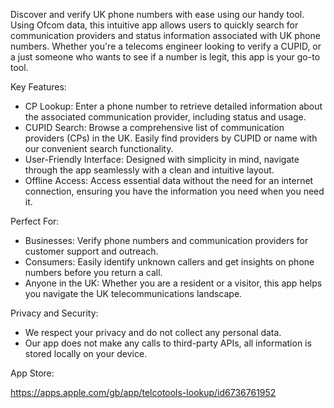Discover and verify UK phone numbers with ease using our handy tool. Using Ofcom data, this intuitive app allows users to quickly search for communication providers and status information associated with UK phone numbers. Whether you're a telecoms engineer looking to verify a CUPID, or a just someone who wants to see if a number is legit, this app is your go-to tool.

Key Features:

* CP Lookup: Enter a phone number to retrieve detailed information about the associated communication provider, including status and usage.
* CUPID Search: Browse a comprehensive list of communication providers (CPs) in the UK. Easily find providers by CUPID or name with our convenient search functionality.
* User-Friendly Interface: Designed with simplicity in mind, navigate through the app seamlessly with a clean and intuitive layout.
* Offline Access: Access essential data without the need for an internet connection, ensuring you have the information you need when you need it.

Perfect For:

* Businesses: Verify phone numbers and communication providers for customer support and outreach.
* Consumers: Easily identify unknown callers and get insights on phone numbers before you return a call.
* Anyone in the UK: Whether you are a resident or a visitor, this app helps you navigate the UK telecommunications landscape.

Privacy and Security:

* We respect your privacy and do not collect any personal data.
* Our app does not make any calls to third-party APIs, all information is stored locally on your device.

App Store:

https://apps.apple.com/gb/app/telcotools-lookup/id6736761952

